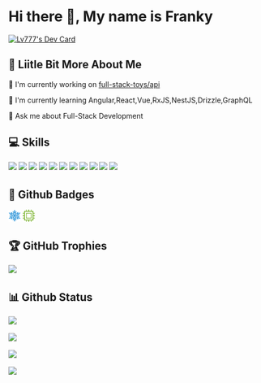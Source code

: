 # Hi there 👋, My name is Franky

<a href="https://app.daily.dev/frankyl"><img src="https://api.daily.dev/devcards/v2/b9PniCp3Pmy6CSIEIHilL.png?r=pxy&type=wide" width="652" alt="Lv777's Dev Card"/></a>

## 💫 Liitle Bit More About Me
<p>🔭 I'm currently working on <a href="https://github.com/OBQun/full-stack-toys/tree/main/apps/api">full-stack-toys/api</a></p>
<p>🌱 I'm currently learning Angular,React,Vue,RxJS,NestJS,Drizzle,GraphQL</p>
<p>💬 Ask me about Full-Stack Development</p>

## 💻 Skills
<p>
<img src="https://img.shields.io/badge/javascript-%23323330.svg?style=for-the-badge&logo=javascript&logoColor=%23F7DF1E" style="margin-bottom: 4px;" height="30px">
<img src="https://img.shields.io/badge/typescript-%23007ACC.svg?style=for-the-badge&logo=typescript&logoColor=white" style="margin-bottom: 4px;" height="30px">
<img src="https://img.shields.io/badge/php-%23777BB4.svg?style=for-the-badge&logo=php&logoColor=white" style="margin-bottom: 4px;" height="30px">
<img src="https://img.shields.io/badge/html5-%23E34F26.svg?style=for-the-badge&logo=html5&logoColor=white" style="margin-bottom: 4px;" height="30px">
<img src="https://img.shields.io/badge/css3-%231572B6.svg?style=for-the-badge&logo=css3&logoColor=white" style="margin-bottom: 4px;" height="30px">
<img src="https://img.shields.io/badge/tailwindcss-%2338B2AC.svg?style=for-the-badge&logo=tailwind-css&logoColor=white" style="margin-bottom: 4px;" height="30px">
<img src="https://img.shields.io/badge/React-20232A?style=for-the-badge&logo=react&logoColor=61DAFB" style="margin-bottom: 4px;" height="30px">
<img src="https://img.shields.io/badge/vuejs-%2335495e.svg?style=for-the-badge&logo=vuedotjs&logoColor=%234FC08D" style="margin-bottom: 4px;" height="30px">
<img src="https://img.shields.io/badge/angular-%23DD0031.svg?style=for-the-badge&logo=angular&logoColor=white" style="margin-bottom: 4px;" height="30px">
<img src="https://img.shields.io/badge/node.js-6DA55F?style=for-the-badge&logo=node.js&logoColor=white" style="margin-bottom: 4px;" height="30px">
<img src="https://img.shields.io/badge/git-%23F05033.svg?style=for-the-badge&logo=git&logoColor=white" style="margin-bottom: 4px;" height="30px">
</p>

## 🌟 Github Badges
<p>
<img src="https://raw.githubusercontent.com/acervenky/animated-github-badges/master/assets/acbadge.gif" height="24px">
<img src="https://raw.githubusercontent.com/acervenky/animated-github-badges/master/assets/devbadge.gif" height="24px">
</p>

## 🏆 GitHub Trophies

<p><img src="https://github-profile-trophy.vercel.app/?username=Lv777F">
</p>

## 📊 Github Status

<p><img src="https://github-readme-stats.vercel.app/api?username=Lv777F&show_icons=true"><p>

<p><img src="https://github-readme-stats.vercel.app/api/top-langs/?username=Lv777F&layout=compact"><p>

<p><img src="https://metrics.lecoq.io/Lv777F"><p>

<p><img src="https://github-readme-streak-stats.herokuapp.com/?user=Lv777F"><p>
